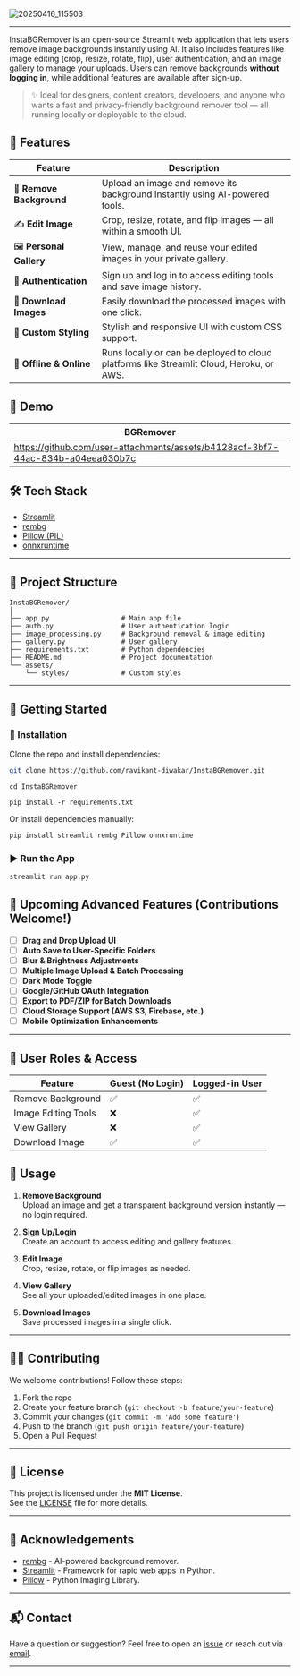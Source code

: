 ![20250416_115503](https://github.com/user-attachments/assets/0fb7af9d-3cc4-44c4-8bad-245749b51f9e)

---

InstaBGRemover is an open-source Streamlit web application that lets users remove image backgrounds instantly using AI. It also includes features like image editing (crop, resize, rotate, flip), user authentication, and an image gallery to manage your uploads. Users can remove backgrounds **without logging in**, while additional features are available after sign-up.

> ✨ Ideal for designers, content creators, developers, and anyone who wants a fast and privacy-friendly background remover tool — all running locally or deployable to the cloud.

## 🚀 Features

| Feature                  | Description |
|--------------------------|-------------|
| 🧼 **Remove Background** | Upload an image and remove its background instantly using AI-powered tools. |
| ✍️ **Edit Image**        | Crop, resize, rotate, and flip images — all within a smooth UI. |
| 🖼️ **Personal Gallery** | View, manage, and reuse your edited images in your private gallery. |
| 🔐 **Authentication**    | Sign up and log in to access editing tools and save image history. |
| 💾 **Download Images**  | Easily download the processed images with one click. |
| 🎨 **Custom Styling**    | Stylish and responsive UI with custom CSS support. |
| 📂 **Offline & Online** | Runs locally or can be deployed to cloud platforms like Streamlit Cloud, Heroku, or AWS. |

## 📸 Demo
| BGRemover |
| --------- |
| https://github.com/user-attachments/assets/b4128acf-3bf7-44ac-834b-a04eea630b7c |


## 🛠️ Tech Stack

- [Streamlit](https://streamlit.io/)
- [rembg](https://github.com/danielgatis/rembg)
- [Pillow (PIL)](https://pillow.readthedocs.io/)
- [onnxruntime](https://onnxruntime.ai/)

---

## 📁 Project Structure

```
InstaBGRemover/
│
├── app.py                  # Main app file
├── auth.py                 # User authentication logic
├── image_processing.py     # Background removal & image editing
├── gallery.py              # User gallery
├── requirements.txt        # Python dependencies
├── README.md               # Project documentation
└── assets/
    └── styles/             # Custom styles
```

---

## 🚀 Getting Started

### 🔧 Installation

Clone the repo and install dependencies:

```bash
git clone https://github.com/ravikant-diwakar/InstaBGRemover.git
```
```
cd InstaBGRemover
```
```
pip install -r requirements.txt
```

Or install dependencies manually:

```bash
pip install streamlit rembg Pillow onnxruntime
```

### ▶️ Run the App

```bash
streamlit run app.py
```

## 🧪 Upcoming Advanced Features (Contributions Welcome!)

- [ ] **Drag and Drop Upload UI**
- [ ] **Auto Save to User-Specific Folders**
- [ ] **Blur & Brightness Adjustments**
- [ ] **Multiple Image Upload & Batch Processing**
- [ ] **Dark Mode Toggle**
- [ ] **Google/GitHub OAuth Integration**
- [ ] **Export to PDF/ZIP for Batch Downloads**
- [ ] **Cloud Storage Support (AWS S3, Firebase, etc.)**
- [ ] **Mobile Optimization Enhancements**

---

## 👤 User Roles & Access

| Feature              | Guest (No Login) | Logged-in User |
|----------------------|------------------|-----------------|
| Remove Background    | ✅               | ✅              |
| Image Editing Tools  | ❌               | ✅              |
| View Gallery         | ❌               | ✅              |
| Download Image       | ✅               | ✅              |


## 🔐 Usage

1. **Remove Background**  
   Upload an image and get a transparent background version instantly — no login required.

2. **Sign Up/Login**  
   Create an account to access editing and gallery features.

3. **Edit Image**  
   Crop, resize, rotate, or flip images as needed.

4. **View Gallery**  
   See all your uploaded/edited images in one place.

5. **Download Images**  
   Save processed images in a single click.

---

## 🧑‍💻 Contributing

We welcome contributions! Follow these steps:

1. Fork the repo
2. Create your feature branch (`git checkout -b feature/your-feature`)
3. Commit your changes (`git commit -m 'Add some feature'`)
4. Push to the branch (`git push origin feature/your-feature`)
5. Open a Pull Request

---

## 📝 License

This project is licensed under the **MIT License**.  
See the [LICENSE](LICENSE) file for more details.

---

## 🌟 Acknowledgements

- [rembg](https://github.com/danielgatis/rembg) - AI-powered background remover.
- [Streamlit](https://streamlit.io/) - Framework for rapid web apps in Python.
- [Pillow](https://python-pillow.org/) - Python Imaging Library.

---

## 📬 Contact

Have a question or suggestion? Feel free to open an [issue](https://github.com/ravikant-diwakar/InstaBGRemover/issues) or reach out via [email](mailto:youremail@example.com).

---


